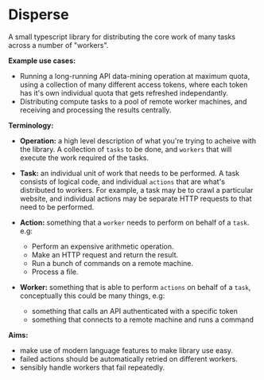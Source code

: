 # Disperse

A small typescript library for distributing the core work of many tasks across a
number of "workers".

**Example use cases:**

* Running a long-running API data-mining operation at maximum quota, using a
  collection of many different access tokens, where each token has it's own
  individual quota that gets refreshed independantly.
* Distributing compute tasks to a pool of remote worker machines, and receiving
  and processing the results centrally.

**Terminology:**

* **Operation:** a high level description of what you're trying to acheive with
  the library. A collection of `tasks` to be done, and `workers` that will
  execute the work required of the tasks.

* **Task:** an individual unit of work that needs to be performed. A task
  consists of logical code, and individual `actions` that are what's distributed
  to workers. For example, a task may be to crawl a particular website, and
  individual actions may be separate HTTP requests to that need to be performed.

* **Action:** something that a `worker` needs to perform on behalf of a `task`.
  e.g:

  * Perform an expensive arithmetic operation.
  * Make an HTTP request and return the result.
  * Run a bunch of commands on a remote machine.
  * Process a file.


* **Worker:** something that is able to perform `actions` on behalf of a `task`,
  conceptually this could be many things, e.g:

  * something that calls an API authenticated with a specific token
  * something that connects to a remote machine and runs a command

**Aims:**

* make use of modern language features to make library use easy.
* failed actions should be automatically retried on different workers.
* sensibly handle workers that fail repeatedly.
